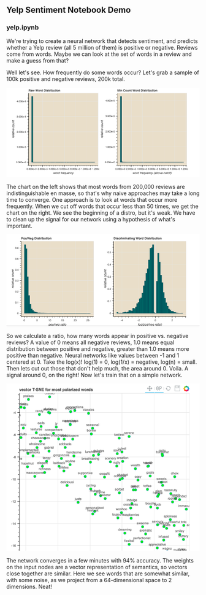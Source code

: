 ## Yelp Sentiment Notebook Demo
### yelp.ipynb

We're trying to create a neural network that detects sentiment, and
predicts whether a Yelp review (all 5 million of them) is positive or negative.
Reviews come from words.  Maybe we can look at the set of words in a review and make a guess from that?
 
Well let's see.  How frequently do some words occur?  Let's grab a sample of 100k positive and
negative reviews, 200k total.

![Lots of noise](noise.png)

The chart on the left shows that most words from 200,000
reviews are indistinguishable en masse,
so that's why naive approaches may take a long time to converge.
One approach is to look at words that occur more frequently.
When we cut off words that occur less than 50 times, we get
the chart on the right. We see the beginning of a distro, but it's weak.
We have to clean up the signal for our network
using a hypothesis of what's important.

![Signal](signal.png)

So we calculate a ratio, how many words appear
in positive vs. negative reviews?  A value of 0 means
all negative reviews, 1.0 means equal distribution between
positive and negative, greater than 1.0 means more positive than
negative. Neural networks like values between -1 and 1 centered at 0.
Take the log(x)!  log(1) = 0,  log(1/x) = negative, log(n) = small.
Then lets cut out those that don't help much, the area around 0.
Voila.  A signal around 0, on the right!  Now let's train that on a simple network.

![Results](semantics.png)

The network converges in a few minutes with 94% accuracy.
The weights on the input nodes are a vector representation of
semantics, so vectors close together are similar.
Here we see words that are somewhat similar, with some noise,
as we project from a 64-dimensional space to 2 dimensions.  Neat!
